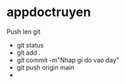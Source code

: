 # appdoctruyen

Push len git
- git status
- git add .
- git commit -m"Nhap gi do vao day"
- git push origin main
- 
